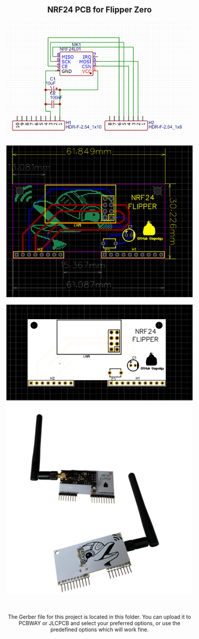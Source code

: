 <h2 align="center">NRF24 PCB for Flipper Zero</h2>
<div align="center">
<img src="https://github.com/tiagodgy/flipper/blob/main/nrf24_pcb/images/nrf24_diagram.png?raw=true" width="500px"></img>
<br></br>
<img src="https://github.com/tiagodgy/flipper/blob/main/nrf24_pcb/images/nrf24_pcb1.png?raw=true" width="500px"></img>
<br></br>
<img src="https://github.com/tiagodgy/flipper/blob/main/nrf24_pcb/images/nrf24_pcb_2D.png?raw=true" width="500px"></img>
<br></br>
<img src="https://github.com/tiagodgy/flipper/blob/main/nrf24_pcb/images/nrf24_pcb_v1.png?raw=true" width="500px"></img>
</div>
<br></br>
<p align="center">The Gerber file for this project is located in this folder. You can upload it to PCBWAY or JLCPCB and select your preferred options, or use the predefined options which will work fine.</p>

